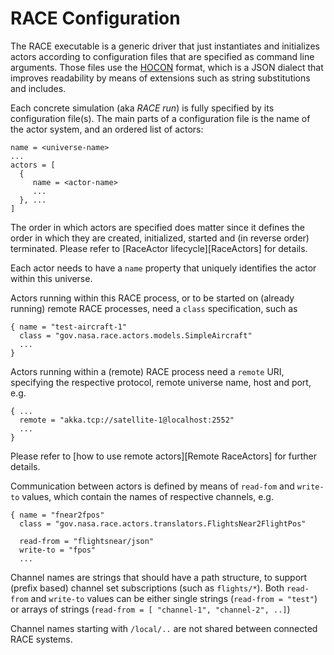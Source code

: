 # RACE Configuration

The RACE executable is a generic driver that just instantiates and initializes
actors according to configuration files that are specified as command line
arguments. Those files use the [HOCON][hocon] format, which is a JSON dialect
that improves readability by means of extensions such as string substitutions and
includes.

Each concrete simulation (aka *RACE run*) is fully specified by its configuration file(s). The main
parts of a configuration file is the name of the actor system, and an ordered list of actors:

    name = <universe-name>
    ...
    actors = [
      {
         name = <actor-name>
         ...
      }, ...
    ]
    
The order in which actors are specified does matter since it defines the order in which they are
created, initialized, started and (in reverse order) terminated. Please refer to 
[RaceActor lifecycle][RaceActors] for details.

Each actor needs to have a `name` property that uniquely identifies the actor within this universe.

Actors running within this RACE process, or to be started on (already running) remote RACE processes,
need a `class` specification, such as

    { name = "test-aircraft-1"
      class = "gov.nasa.race.actors.models.SimpleAircraft"
      ...
    }

Actors running within a (remote) RACE process need a `remote` URI, specifying the respective 
protocol, remote universe name, host and port, e.g.

    { ...
      remote = "akka.tcp://satellite-1@localhost:2552"
      ...
    }

Please refer to [how to use remote actors][Remote RaceActors] for further details.


Communication between actors is defined by means of `read-fom` and `write-to` values, which contain
the names of respective channels, e.g.

    { name = "fnear2fpos"
      class = "gov.nasa.race.actors.translators.FlightsNear2FlightPos"

      read-from = "flightsnear/json"
      write-to = "fpos"
      ...

Channel names are strings that should have a path structure, to support (prefix based) channel set 
subscriptions (such as `flights/*`). Both `read-from` and `write-to` values can be either single
strings (`read-from = "test"`) or arrays of strings (`read-from = [ "channel-1", "channel-2", ..]`)

Channel names starting with `/local/..` are not shared between connected RACE systems.

[remoting]: ../
[hocon]: https://github.com/typesafehub/config/blob/master/HOCON.md